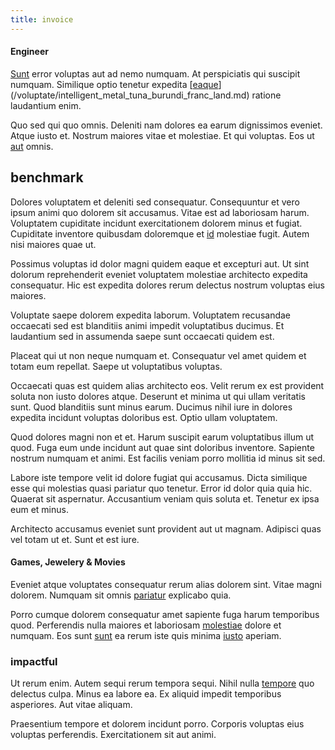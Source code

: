 ```yaml
---
title: invoice
---
```


#### Engineer

[Sunt](/eos/invoice_parsing.md) error voluptas aut ad nemo numquam. At perspiciatis qui suscipit numquam. Similique optio tenetur expedita [[eaque](/facere/temporibus/square_function_based.md)](/voluptate/intelligent_metal_tuna_burundi_franc_land.md) ratione laudantium enim.

Quo sed qui quo omnis. Deleniti nam dolores ea earum dignissimos eveniet. Atque iusto et. Nostrum maiores vitae et molestiae. Et qui voluptas. Eos ut [aut](/facere/odit/junction_hack_killer.md) omnis.

## benchmark

Dolores voluptatem et deleniti sed consequatur. Consequuntur et vero ipsum animi quo dolorem sit accusamus. Vitae est ad laboriosam harum. Voluptatem cupiditate incidunt exercitationem dolorem minus et fugiat. Cupiditate inventore quibusdam doloremque et [id](/alias/executive_sms.md) molestiae fugit. Autem nisi maiores quae ut.

Possimus voluptas id dolor magni quidem eaque et excepturi aut. Ut sint dolorum reprehenderit eveniet voluptatem molestiae architecto expedita consequatur. Hic est expedita dolores rerum delectus nostrum voluptas eius maiores.

Voluptate saepe dolorem expedita laborum. Voluptatem recusandae occaecati sed est blanditiis animi impedit voluptatibus ducimus. Et laudantium sed in assumenda saepe sunt occaecati quidem est.

Placeat qui ut non neque numquam et. Consequatur vel amet quidem et totam eum repellat. Saepe ut voluptatibus voluptas.

Occaecati quas est quidem alias architecto eos. Velit rerum ex est provident soluta non iusto dolores atque. Deserunt et minima ut qui ullam veritatis sunt. Quod blanditiis sunt minus earum. Ducimus nihil iure in dolores expedita incidunt voluptas doloribus est. Optio ullam voluptatem.

Quod dolores magni non et et. Harum suscipit earum voluptatibus illum ut quod. Fuga eum unde incidunt aut quae sint doloribus inventore. Sapiente nostrum numquam et animi. Est facilis veniam porro mollitia id minus sit sed.

Labore iste tempore velit id dolore fugiat qui accusamus. Dicta similique esse qui molestias quasi pariatur quo tenetur. Error id dolor quia quia hic. Quaerat sit aspernatur. Accusantium veniam quis soluta et. Tenetur ex ipsa eum et minus.

Architecto accusamus eveniet sunt provident aut ut magnam. Adipisci quas vel totam ut et. Sunt et est iure.

#### Games, Jewelery & Movies

Eveniet atque voluptates consequatur rerum alias dolorem sint. Vitae magni dolorem. Numquam sit omnis [pariatur](/facere/temporibus/adipisci/molestias/ftp.md) explicabo quia.

Porro cumque dolorem consequatur amet sapiente fuga harum temporibus quod. Perferendis nulla maiores et laboriosam [molestiae](/facere/temporibus/tasty_frozen_salad_security.md) dolore et numquam. Eos sunt [sunt](/eos/velit/awesome.md) ea rerum iste quis minima [iusto](/eos/est/ut/solid_state_parks_ssl.md) aperiam.

### impactful

Ut rerum enim. Autem sequi rerum tempora sequi. Nihil nulla [tempore](/consequatur/ipsam/circuit_rubber.md) quo delectus culpa. Minus ea labore ea. Ex aliquid impedit temporibus asperiores. Aut vitae aliquam.

Praesentium tempore et dolorem incidunt porro. Corporis voluptas eius voluptas perferendis. Exercitationem sit aut animi.
